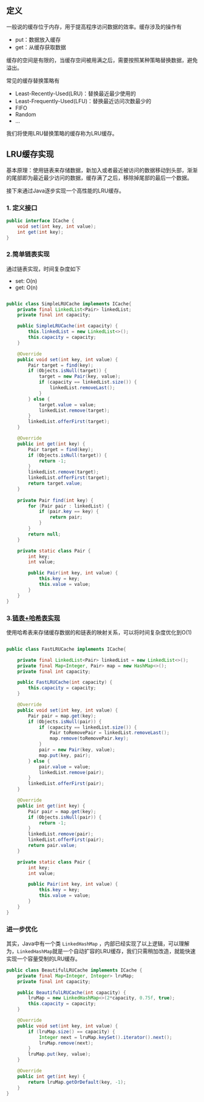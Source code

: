 ## 定义
一般说的缓存位于内存，用于提高程序访问数据的效率。缓存涉及的操作有
- put：数据放入缓存
- get：从缓存获取数据 

缓存的空间是有限的，当缓存空间被用满之后，需要按照某种策略替换数据，避免溢出。

常见的缓存替换策略有
- Least-Recently-Used(LRU)：替换最近最少使用的
- Least-Frequently-Used(LFU)：替换最近访问次数最少的
- FIFO
- Random
- ...

我们将使用LRU替换策略的缓存称为LRU缓存。

## LRU缓存实现
基本原理：使用链表来存储数据，新加入或者最近被访问的数据移动到头部，渐渐的尾部即为最近最少访问的数据，缓存满了之后，移除掉尾部的最后一个数据。

接下来通过Java逐步实现一个高性能的LRU缓存。

### 1. 定义接口
```java
public interface ICache {
    void set(int key, int value);
    int get(int key);
}
```

### 2.简单链表实现
通过链表实现，时间复杂度如下
- set: O(n)
- get: O(n)

```java

public class SimpleLRUCache implements ICache{
    private final LinkedList<Pair> linkedList;
    private final int capacity;

    public SimpleLRUCache(int capacity) {
        this.linkedList = new LinkedList<>();
        this.capacity = capacity;
    }

    @Override
    public void set(int key, int value) {
        Pair target = find(key);
        if (Objects.isNull(target)) {
            target = new Pair(key, value);
            if (capacity == linkedList.size()) {
                linkedList.removeLast();
            }
        } else {
            target.value = value;
            linkedList.remove(target);
        }
        linkedList.offerFirst(target);
    }

    @Override
    public int get(int key) {
        Pair target = find(key);
        if (Objects.isNull(target)) {
            return -1;
        }
        linkedList.remove(target);
        linkedList.offerFirst(target);
        return target.value;
    }
    
    private Pair find(int key) {
        for (Pair pair : linkedList) {
            if (pair.key == key) {
                return pair;
            }
        }
        return null;
    }

    private static class Pair {
        int key;
        int value;

        public Pair(int key, int value) {
            this.key = key;
            this.value = value;
        }
    }
}
```


### 3.[链表+哈希表实现](https://leetcode-cn.com/problems/lru-cache/)
使用哈希表来存储缓存数据的和链表的映射关系，可以将时间复杂度优化到O(1)

```java

public class FastLRUCache implements ICache{

    private final LinkedList<Pair> linkedList = new LinkedList<>();
    private final Map<Integer, Pair> map = new HashMap<>();
    private final int capacity;

    public FastLRUCache(int capacity) {
        this.capacity = capacity;
    }

    @Override
    public void set(int key, int value) {
        Pair pair = map.get(key);
        if (Objects.isNull(pair)) {
            if (capacity == linkedList.size()) {
                Pair toRemovePair = linkedList.removeLast();
                map.remove(toRemovePair.key);
            }
            pair = new Pair(key, value);
            map.put(key, pair);
        } else {
            pair.value = value;
            linkedList.remove(pair);
        }
        linkedList.offerFirst(pair);
    }

    @Override
    public int get(int key) {
        Pair pair = map.get(key);
        if (Objects.isNull(pair)) {
            return -1;
        }
        linkedList.remove(pair);
        linkedList.offerFirst(pair);
        return pair.value;
    }

    private static class Pair {
        int key;
        int value;

        public Pair(int key, int value) {
            this.key = key;
            this.value = value;
        }
    }
}
```
### 进一步优化
其实，Java中有一个类 `LinkedHashMap` ，内部已经实现了以上逻辑，可以理解为，`LinkedHashMap`就是一个自动扩容的LRU缓存，我们只需稍加改造，就能快速实现一个容量受制的LRU缓存。

```java
public class BeautifulLRUCache implements ICache {
    private final Map<Integer, Integer> lruMap;
    private final int capacity;

    public BeautifulLRUCache(int capacity) {
        lruMap = new LinkedHashMap<>(2*capacity, 0.75f, true);
        this.capacity = capacity;
    }

    @Override
    public void set(int key, int value) {
        if (lruMap.size() == capacity) {
            Integer next = lruMap.keySet().iterator().next();
            lruMap.remove(next);
        }
        lruMap.put(key, value);
    }

    @Override
    public int get(int key) {
        return lruMap.getOrDefault(key, -1);
    }
}
```
